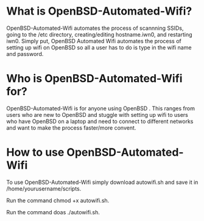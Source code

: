 # What is OpenBSD-Automated-Wifi?
  OpenBSD-Automated-Wifi automates the process of scannning SSIDs, going to the /etc directory, creating/editing hostname.iwn0, and restarting iwn0. Simply put, OpenBSD Automated Wifi automates the process of setting up wifi on OpenBSD so all a user has to do is type in the wifi name and password.

# Who is OpenBSD-Automated-Wifi for?
  OpenBSD-Automated-Wifi is for anyone using OpenBSD . This ranges from users who are new to OpenBSD and stuggle with setting up wifi to users who have OpenBSD on a laptop and need to connect to different networks and want to make the process faster/more convent.

# How to use OpenBSD-Automated-Wifi
  To use OpenBSD-Automated-Wifi simply download autowifi.sh and save it in /home/yourusername/scripts.
  
  Run  the command chmod +x autowifi.sh.
  
  Run the command doas ./autowifi.sh.
